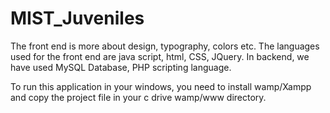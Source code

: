 # MIST_Juveniles
The front end is more about design, typography, colors etc. The languages used for the front end are java script, html, CSS, JQuery. In backend, we have used MySQL Database, PHP scripting language.

To run this application in your windows, you need to install wamp/Xampp and copy the project file in your c drive wamp/www directory.
